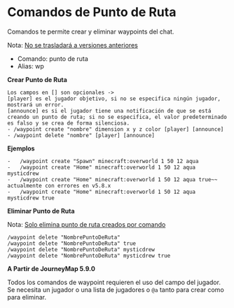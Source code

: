 # **Comandos de Punto de Ruta**

Comandos te permite crear y eliminar waypoints del chat.

Nota: <u>No se trasladará a versiones anteriores</u>

- Comando: punto de ruta
- Alias: wp

**Crear Punto de Ruta**

```text
Los campos en [] son ​​opcionales ->
[player] es el jugador objetivo, si no se especifica ningún jugador, mostrará un error.
[announce] es si el jugador tiene una notificación de que se está creando un punto de ruta; si no se especifica, el valor predeterminado es falso y se crea de forma silenciosa.
- /waypoint create "nombre" dimension x y z color [player] [announce]
- /waypoint delete "nombre" [player] [announce]
```

**Ejemplos**

```text
-   /waypoint create "Spawn" minecraft:overworld 1 50 12 aqua
-   /waypoint create "Home" minecraft:overworld 1 50 12 aqua mysticdrew
-   /waypoint create "Home" minecraft:overworld 1 50 12 aqua true~~  actualmente con errores en v5.8.x
-   /waypoint create "Home" minecraft:overworld 1 50 12 aqua mysticdrew true
```

**Eliminar Punto de Ruta**

Nota: <u>Solo elimina punto de ruta creados por comando</u>

```text
/waypoint delete "NombrePuntoDeRuta"
/waypoint delete "NombrePuntoDeRuta" true
/waypoint delete "NombrePuntoDeRuta" mysticdrew
/waypoint delete "NombrePuntoDeRuta" mysticdrew true
```

**A Partir de JourneyMap 5.9.0**

Todos los comandos de waypoint requieren el uso del campo del jugador. Se necesita un jugador o una lista de jugadores o `@a` tanto para crear como para eliminar.
